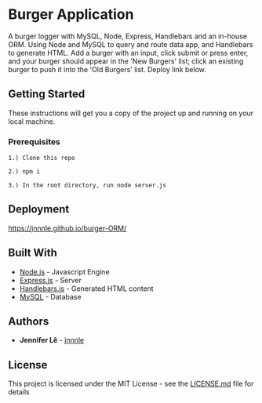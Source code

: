 # Burger Application

A burger logger with MySQL, Node, Express, Handlebars and an in-house ORM. Using Node and MySQL to query and route data app, and Handlebars to generate HTML. Add a burger with an input, click submit or press enter, and your burger should appear in the 'New Burgers' list; click an existing burger to push it into the 'Old Burgers' list.
Deploy link below.

## Getting Started

These instructions will get you a copy of the project up and running on your local machine.

### Prerequisites
```
1.) Clone this repo

2.) npm i 

3.) In the root directory, run node server.js
````

## Deployment

https://jnnnle.github.io/burger-ORM/

## Built With

* [Node.js](https://nodejs.org/en/) - Javascript Engine
* [Express.js](https://expressjs.com/) - Server
* [Handlebars.js](http://handlebarsjs.com/) - Generated HTML content
* [MySQL](https://www.mysql.com/) - Database

## Authors

* **Jennifer Lê** - [jnnnle](https://github.com/jnnnle)

## License

This project is licensed under the MIT License - see the [LICENSE.md](LICENSE.md) file for details

